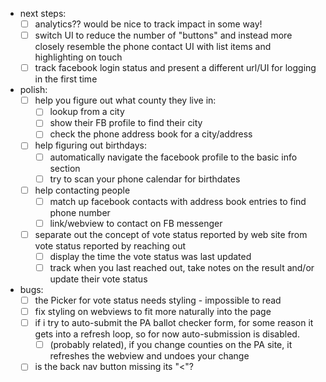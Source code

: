 - next steps:
  - [ ] analytics?? would be nice to track impact in some way!
  - [ ] switch UI to reduce the number of "buttons" and instead more closely resemble the phone contact UI with list items and highlighting on touch
  - [ ] track facebook login status and present a different url/UI for logging in the first time

- polish:
  - [ ] help you figure out what county they live in:
     - [ ] lookup from a city 
     - [ ] show their FB profile to find their city
     - [ ] check the phone address book for a city/address
  - [ ] help figuring out birthdays:
     - [ ] automatically navigate the facebook profile to the basic info section
     - [ ] try to scan your phone calendar for birthdates
  - [ ] help contacting people
     - [ ] match up facebook contacts with address book entries to find phone number
     - [ ] link/webview to contact on FB messenger
  - [ ] separate out the concept of vote status reported by web site from vote status reported by reaching out
     - [ ] display the time the vote status was last updated
     - [ ] track when you last reached out, take notes on the result and/or update their vote status

- bugs:
  - [ ] the Picker for vote status needs styling - impossible to read
  - [ ] fix styling on webviews to fit more naturally into the page
  - [ ] if i try to auto-submit the PA ballot checker form, for some reason it gets into a refresh loop, so for now auto-submission is disabled.
    - [ ] (probably related), if you change counties on the PA site, it refreshes the webview and undoes your change
  - [ ] is the back nav button missing its "<"?